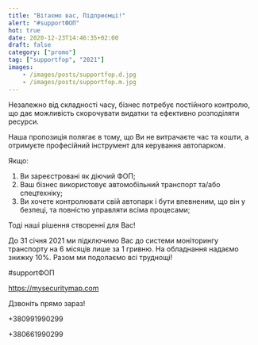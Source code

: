 ```yaml
---
title: "Вітаємо вас, Підприємці!"
alert: "#supportФОП"
hot: true
date: 2020-12-23T14:46:35+02:00
draft: false
category: ["promo"]
tag: ["supportfop", "2021"]
images:
    - /images/posts/supportfop.d.jpg
    - /images/posts/supportfop.m.jpg
---
```


Незалежно від складності часу, бізнес потребує постійного контролю, що дає можливість скорочувати видатки та ефективно розподіляти ресурси.

Наша пропозиція полягає в тому, що Ви не витрачаєте час та кошти, а отримуєте професійний інструмент для керування автопарком.

Якщо:
1. Ви зареєстровані як діючий ФОП;
2. Ваш бізнес використовує автомобільний транспорт та/або спецтехніку;
3. Ви хочете контролювати свій автопарк і бути впевненим, що він у безпеці, та повністю управляти всіма процесами;

Тоді наші рішення створенні для Вас!

До 31 січня 2021 ми підключимо Вас до системи моніторингу транспорту на 6 місяців лише за 1 гривню. На обладнання надаємо знижку 10%.
Разом ми подолаємо всі труднощі!

#supportФОП

https://mysecuritymap.com

Дзвоніть прямо зараз!

+380991990299

+380661990299

